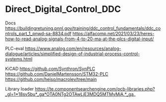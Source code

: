 # Direct_Digital_Control_DDC
Docs
https://buildingretuning.pnnl.gov/training/ddc_control_fundamentals/ddc_controls_part_1_pnwd-sa-8834.pdf
https://alfacomp.net/2021/03/23/heres-how-to-read-analog-signals-from-4-to-20-ma-at-the-plcs-digital-input/

PLC-eval
https://www.analog.com/en/resources/analog-dialogue/articles/simplified-design-of-industrial-process-control-systems.html

KiCAD
https://github.com/Synthron/SynPLC
https://github.com/DanielMartensson/STM32-PLC
https://github.com/heiso/macrolev/tree/main

Library loader
https://te.componentsearchengine.com/pcb-libraries.php?_gl=1*18sv5bu*_ga*OTA0NTg2OTAwLjE3MDQ5MTMyMjA.*_ga_
